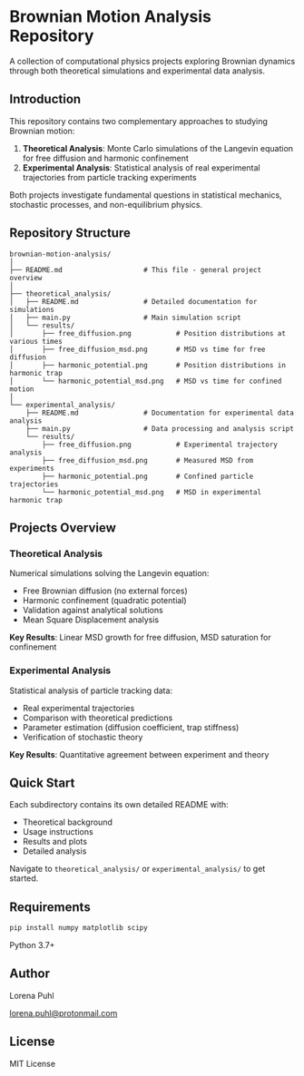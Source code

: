 # Brownian Motion Analysis Repository

A collection of computational physics projects exploring Brownian dynamics through both theoretical simulations and experimental data analysis.

## Introduction

This repository contains two complementary approaches to studying Brownian motion:

1. **Theoretical Analysis**: Monte Carlo simulations of the Langevin equation for free diffusion and harmonic confinement
2. **Experimental Analysis**: Statistical analysis of real experimental trajectories from particle tracking experiments

Both projects investigate fundamental questions in statistical mechanics, stochastic processes, and non-equilibrium physics.

## Repository Structure

```
brownian-motion-analysis/
│
├── README.md                    # This file - general project overview
│
├── theoretical_analysis/
│   ├── README.md                # Detailed documentation for simulations
│   ├── main.py                  # Main simulation script
│   └── results/
│       ├── free_diffusion.png           # Position distributions at various times
│       ├── free_diffusion_msd.png       # MSD vs time for free diffusion
│       ├── harmonic_potential.png       # Position distributions in harmonic trap
│       └── harmonic_potential_msd.png   # MSD vs time for confined motion
│
└── experimental_analysis/
    ├── README.md                # Documentation for experimental data analysis
    ├── main.py                  # Data processing and analysis script
    └── results/
        ├── free_diffusion.png           # Experimental trajectory analysis
        ├── free_diffusion_msd.png       # Measured MSD from experiments
        ├── harmonic_potential.png       # Confined particle trajectories
        └── harmonic_potential_msd.png   # MSD in experimental harmonic trap
```

## Projects Overview

### Theoretical Analysis
Numerical simulations solving the Langevin equation:
- Free Brownian diffusion (no external forces)
- Harmonic confinement (quadratic potential)
- Validation against analytical solutions
- Mean Square Displacement analysis

**Key Results**: Linear MSD growth for free diffusion, MSD saturation for confinement

### Experimental Analysis
Statistical analysis of particle tracking data:
- Real experimental trajectories
- Comparison with theoretical predictions
- Parameter estimation (diffusion coefficient, trap stiffness)
- Verification of stochastic theory

**Key Results**: Quantitative agreement between experiment and theory

## Quick Start

Each subdirectory contains its own detailed README with:
- Theoretical background
- Usage instructions
- Results and plots
- Detailed analysis

Navigate to `theoretical_analysis/` or `experimental_analysis/` to get started.

## Requirements

```bash
pip install numpy matplotlib scipy
```

Python 3.7+

## Author

Lorena Puhl

lorena.puhl@protonmail.com

## License

MIT License
